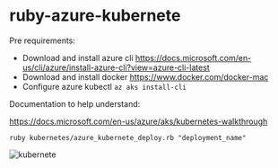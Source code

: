 # ruby-azure-kubernete
Pre requirements:

- Download and install azure cli https://docs.microsoft.com/en-us/cli/azure/install-azure-cli?view=azure-cli-latest
- Download and install docker https://www.docker.com/docker-mac
- Configure azure kubectl `az aks install-cli`

Documentation to help understand:

https://docs.microsoft.com/en-us/azure/aks/kubernetes-walkthrough

`ruby kubernetes/azure_kubernete_deploy.rb "deployment_name"`

![kubernete](https://user-images.githubusercontent.com/354629/41745484-15c0b824-7575-11e8-8c2b-64b24f3d2bcf.gif)
